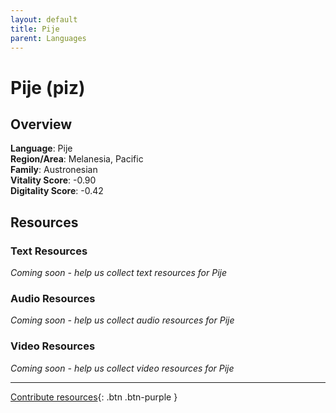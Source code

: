 ```yaml
---
layout: default
title: Pije
parent: Languages
---
```


# Pije (piz)

## Overview

**Language**: Pije  
**Region/Area**: Melanesia, Pacific  
**Family**: Austronesian  
**Vitality Score**: -0.90  
**Digitality Score**: -0.42  

## Resources

### Text Resources
*Coming soon - help us collect text resources for Pije*

### Audio Resources
*Coming soon - help us collect audio resources for Pije*

### Video Resources
*Coming soon - help us collect video resources for Pije*

---

[Contribute resources](https://fairtrain.github.io/){: .btn .btn-purple }

